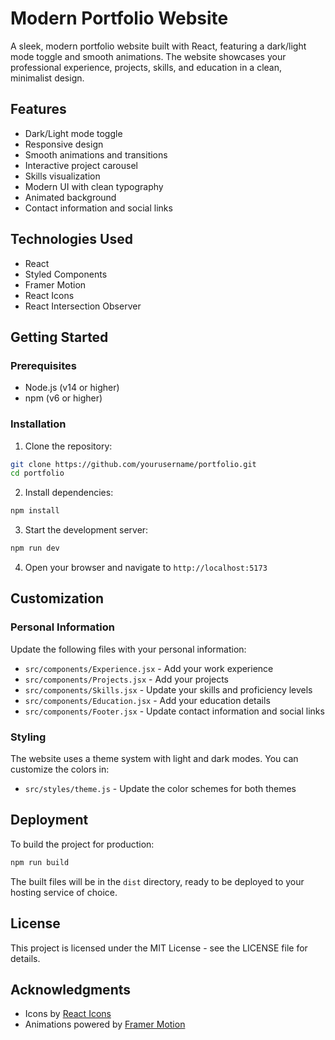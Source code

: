 # Modern Portfolio Website

A sleek, modern portfolio website built with React, featuring a dark/light mode toggle and smooth animations. The website showcases your professional experience, projects, skills, and education in a clean, minimalist design.

## Features

- Dark/Light mode toggle
- Responsive design
- Smooth animations and transitions
- Interactive project carousel
- Skills visualization
- Modern UI with clean typography
- Animated background
- Contact information and social links

## Technologies Used

- React
- Styled Components
- Framer Motion
- React Icons
- React Intersection Observer

## Getting Started

### Prerequisites

- Node.js (v14 or higher)
- npm (v6 or higher)

### Installation

1. Clone the repository:
```bash
git clone https://github.com/yourusername/portfolio.git
cd portfolio
```

2. Install dependencies:
```bash
npm install
```

3. Start the development server:
```bash
npm run dev
```

4. Open your browser and navigate to `http://localhost:5173`

## Customization

### Personal Information

Update the following files with your personal information:

- `src/components/Experience.jsx` - Add your work experience
- `src/components/Projects.jsx` - Add your projects
- `src/components/Skills.jsx` - Update your skills and proficiency levels
- `src/components/Education.jsx` - Add your education details
- `src/components/Footer.jsx` - Update contact information and social links

### Styling

The website uses a theme system with light and dark modes. You can customize the colors in:

- `src/styles/theme.js` - Update the color schemes for both themes

## Deployment

To build the project for production:

```bash
npm run build
```

The built files will be in the `dist` directory, ready to be deployed to your hosting service of choice.

## License

This project is licensed under the MIT License - see the LICENSE file for details.

## Acknowledgments

- Icons by [React Icons](https://react-icons.github.io/react-icons/)
- Animations powered by [Framer Motion](https://www.framer.com/motion/) 